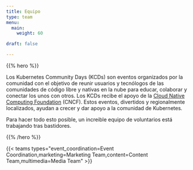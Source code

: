 ```yaml
---
title: Equipo
type: team
menu:
  main:
    weight: 60

draft: false

---
```


{{% hero %}}

Los Kubernetes Community Days (KCDs) son eventos organizados por la comunidad con el objetivo de reunir usuarios y tecnólogos de las comunidades de código libre y nativas en la nube para educar, colaborar y conectar los unos con otros. Los KCDs recibe el apoyo de la [Cloud Native Computing Foundation](https://cncf.io/) (CNCF). Estos eventos, divertidos y regionalmente localizados, ayudan a crecer y dar apoyo a la comunidad de Kubernetes.


Para hacer todo esto posible, un increible equipo de voluntarios está trabajando tras bastidores.

{{% /hero %}}

<!-- ... -->

{{< teams types="event_coordination=Event Coordination,marketing=Marketing Team,content=Content Team,multimedia=Media Team" >}}

<!-- ... -->

